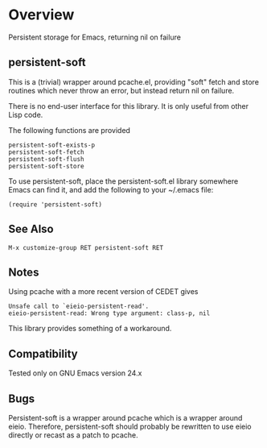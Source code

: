 Overview
========

Persistent storage for Emacs, returning nil on failure

persistent-soft
-----------
This is a (trivial) wrapper around pcache.el, providing "soft"
fetch and store routines which never throw an error, but instead
return nil on failure.

There is no end-user interface for this library.  It is only
useful from other Lisp code.

The following functions are provided

	persistent-soft-exists-p
	persistent-soft-fetch
	persistent-soft-flush
	persistent-soft-store

To use persistent-soft, place the persistent-soft.el library
somewhere Emacs can find it, and add the following to your
~/.emacs file:

	(require 'persistent-soft)

See Also
---------
	M-x customize-group RET persistent-soft RET

Notes
---------
Using pcache with a more recent version of CEDET gives

	Unsafe call to `eieio-persistent-read'.
	eieio-persistent-read: Wrong type argument: class-p, nil

This library provides something of a workaround.

Compatibility
---------

Tested only on GNU Emacs version 24.x

Bugs
---------

Persistent-soft is a wrapper around pcache which is a wrapper
around eieio.  Therefore, persistent-soft should probably be
rewritten to use eieio directly or recast as a patch to pcache.
